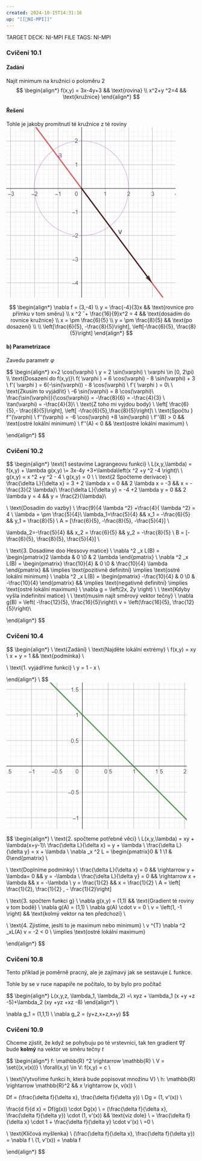 ```yaml
---
created: 2024-10-15T14:31:16
up: "[[📖NI-MPI]]"
---
```


TARGET DECK: NI-MPI
FILE TAGS: NI-MPI


### Cvičení 10.1

#### Zadání
<!-- Latex Equation -->
Najít minimum na kružnici o poloměru $2$
$$
\begin{align*}
f(x,y) = 3x-4y+3 && \text{rovina} \\
x^2+y ^2=4 && \text{kružnice}
\end{align*}
$$

#### Řešení
Tohle je jakoby promítnutí té kružnice z té roviny
![](../../Assets/Pasted%20image%2020241015144053.png)
<!-- Latex Equation -->
$$
\begin{align*}
\nabla f = (3,-4) \\
y = \frac{-4}{3}x && \text{rovnice pro přímku v tom směru} \\
x ^2 ˇ+ \frac{16}{9}x^2 = 4 && \text{dosadím do rovnice kružnice} \\
x = \pm \frac{6}{5} \\
y = \pm \frac{8}{5} && \text{po dosazení} \\
\\
\left[\frac{6}{5}, -\frac{8}{5}\right], \left[-\frac{6}{5}, \frac{8}{5}\right]
\end{align*}
$$

#### b) Parametrizace

Zavedu parametr $\varphi$
<!-- Latex Equation -->
$$
\begin{align*}
x=2 \cos(\varphi) \\
y = 2 \sin(\varphi) \\
\varphi \in [0, 2\pi) \\\\
\text{Dosazení do f(x,y)}\\
f( \varphi ) = 6 \cos(\varphi) - 8 \sin(\varphi) + 3 \\
f'( \varphi ) = 6(-\sin(\varphi)) - 8 \cos(\varphi) \\
f'( \varphi ) = 0\\
\\
\text{Zkusím to vyjádřit} \\
-6 \sin(\varphi) = 8 \cos(\varphi)\\
\frac{\sin(\varphi)}{\cos(\varphi)} = -\frac{8}{6} = -\frac{4}{3} \\
\tan(\varphi) = -\frac{4}{3}\\
\\
\text{Z toho mi vyjdou body} \\
\left[ \frac{6}{5},- \frac{8}{5}\right], \left[ -\frac{6}{5},\frac{8}{5}\right]\\
\\
\text{Spočtu } f''(\varphi) \\
f''(\varphi) = -6 \cos(\varphi) +8 \sin(\varphi) \\
f''(B) > 0 && \text{ostré lokální minimum} \\
f''(A) < 0 && \text{ostré lokální maximum} \\


\end{align*}
$$


### Cvičení 10.2
<!-- Latex Equation -->
$$
\begin{align*}
\text{1 sestavíme Lagrangeovu funkci} \\
L(x,y,\lambda) = f(x,y) + \lambda g(x,y) \\= 3x-4y +3+\lambda\left(x ^2 +y ^2 -4 \right)\\ \\
g(x,y) = x ^2 +y ^2 - 4 \\
g(x,y) = 0 \\
\\ \text{2 Spočteme derivace} \\
\frac{\delta L}{\delta x} = 3 + 2 \lambda x = 0 && 2 \lambda x = -3 && x = -\frac{3}{2 \lambda}\\
\frac{\delta L}{\delta y} = -4 +2 \lambda y = 0 && 2 \lambda y = 4 && y = \frac{2}{\lambda}\\

\\ \text{Dosadím do vazby} \\
\frac{9}{4 \lambda ^2} +\frac{4}{ \lambda ^2} = 4 \\
\lambda = \pm \frac{5}{4}\\
\lambda_1=\frac{5}{4} && x_1 = -\frac{6}{5} && y_1 = \frac{8}{5} \\
A = [\frac{6}{5}, -\frac{8}{5}, -\frac{5}{4}] \\

\lambda_2=-\frac{5}{4} && x_2 = \frac{6}{5} && y_2 = -\frac{8}{5} \\
B = [-\frac{6}{5}, \frac{8}{5}, \frac{5}{4}] \\

\\ \text{3. Dosadíme doo Hessovy matice} \\
\nabla ^2 _x L(B) = \begin{pmatrix}2 \lambda & 0 \\0 &  2 \lambda \end{pmatrix} \\
\nabla ^2 _x L(B) = \begin{pmatrix} \frac{10}{4} & 0 \\0 &  \frac{10}{4} \lambda \end{pmatrix} && \implies \text{pozitivně definitní} \implies \text{ostré lokální minimum} \\
\nabla ^2 _x L(B) = \begin{pmatrix} -\frac{10}{4} & 0 \\0 &  -\frac{10}{4} \end{pmatrix} && \implies \text{negativně definitní} \implies \text{ostré lokální maximum} \\
\nabla g = \left(2x, 2y \right) \\
\\ \text{Kdyby vyšla indefinitní matice} \\
\\ \text{musím najít směrový vektor tečny} \\
\nabla g(B) = \left( -\frac{12}{5}, \frac{16}{5}\right)\\
v = \left(\frac{16}{5}, \frac{12}{5}\right)\\




\end{align*}
$$


### Cvičení 10.4
<!-- Latex Equation -->
$$
\begin{align*}
\\ \text{Zadání} \\
\text{Najděte lokální extrémy} \\
f(x,y) = xy \\
x + y = 1 && \text{podmínka} \\

\\ \text{1. vyjádříme funkci} \\
y = 1 - x \\


\end{align*} \\
$$![](../../Assets/Pasted%20image%2020241015152706.png)


<!-- Latex Equation -->
$$
\begin{align*}
\\ \text{2. spočteme potřebné věci} \\
L(x,y,\lambda) = xy + \lambda(x+y-1)\\
\frac{\delta L}{\delta x} = y + \lambda \\
\frac{\delta L}{\delta y} = x + \lambda \\
\nabla _x ^2 L = \begin{pmatrix}0 & 1 \\1 & 0\end{pmatrix} \\

\\ \text{Doplníme podmínky} \\
\frac{\delta L}{\delta x} = 0 && \rightarrow y + \lambda= 0 && y = -\lambda \\
\frac{\delta L}{\delta y} = 0 && \rightarrow x + \lambda && x = -\lambda \\
y = \frac{1}{2} && x = \frac{1}{2} \\
A = \left[ \frac{1}{2}, \frac{1}{2} , - \frac{1}{2}\right]

\\ \text{3. spočtem funkci g} \\
\nabla g(x,y) = (1,1) && \text{Gradient té roviny v tom bodě} \\
\nabla g(A) = (1,1) \\
\nabla g(A) \cdot v = 0 \\
v = \left(1, -1 \right) && \text{kolmý vektor na ten předchozí} \\

\\ \text{4. Zjistíme, jeslti to je maximum nebo minimum} \\
v ^{T} \nabla ^2 _xL(A) v = -2 < 0 \\
\implies \text{ostré lokální maximum}


\end{align*}
$$


### Cvičení 10.8
Tento příklad je poměrně pracný, ale je zajímavý jak se sestavuje $L$ funkce.

Tohle by se v ruce napapíře ne počítalo, to by bylo pro počítač
<!-- Latex Equation -->
$$
\begin{align*}
L(x,y,z, \lambda_1, \lambda_2) =\\
xyz + \lambda_1 (x +y +z -5)+\lambda_2 (xy +yz +xz -8)
\end{align*} \\

\nabla g_1 = (1,1,1) \\
\nabla g_2 = (y+z,x+z,x+y)
$$


### Cvičení 10.9
Chceme zjistit, že když se pohybuju po té vrstevnici, tak ten gradient $\nabla f$ bude **kolmý** na vektor ve směru tečny $t$

<!-- Latex Equation -->
$$
\begin{align*}
f: \mathbb{R} ^2 \rightarrow \mathbb{R} \\
V = \set{(x,v(x))} \\
\forall(x,y) \in V: f(x,y) = c \\

\\ \text{Vytvoříme funkci h, která bude popisovat množinu V} \\
h: \mathbb{R} \rightarrow \mathbb{R}^2 && x \rightarrow (x, v(x))  \\

Df = (\frac{\delta f}{\delta x}, \frac{\delta f}{\delta y}) \\
Dg = (1, v'(x)) \\

\frac{d f}{d x} = Df(g(x)) \cdot Dg(x)  \\
= (\frac{\delta f}{\delta x}, \frac{\delta f}{\delta y}) \cdot (1, v'(x)) && \text{viz dole} \\
= \frac{\delta f}{\delta x} \cdot 1 + \frac{\delta f}{\delta y} \cdot v'(x) \\
=0 \\

\\ \text{Klíčová myšlenka} \\
(\frac{\delta f}{\delta x}, \frac{\delta f}{\delta y}) = \nabla f \\
(1, v'(x)) = \nabla f


\end{align*}
$$


